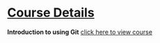 # [Course Details](https://github.com/Muhammed-Javith/Udemy-MJ/blob/main/Introduction%20to%20using%20Git/Course%20Details.md)

**Introduction to using Git** [click here to view course](https://www.udemy.com/course/git-course/)

